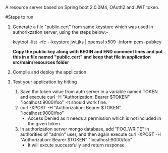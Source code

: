 A resource server based on Spring boot 2.0.0M4, OAuth2 and JWT token.

#Steps to run
1. Generate a file "public.cert" from same keystore which was used in authorixzation server, using the steps below:-
	
	keytool -list -rfc --keystore jwt.jks | openssl x509 -inform pem -pubkey
	
	**Copy the public key along with BEGIN and END comment lines and put this in a file named "public.cert" and keep that file in application src/main/resources folder** 
	
2. Compile and deploy the application

3. Test your application by hitting 
	
	1. Save the token value from auth server in a variable named TOKEN and execute
		curl -H "Authorization: Bearer $TOKEN" "localhost:9000/foo"
		-It should work fine.
	2. curl -XPOST -H "Authorization: Bearer $TOKEN" "localhost:9000/foo"
		- Access Denied as it needs a permission which is not included in the given token
	3. In authorization server mongo database, add "FOO_WRITE" in authorities of "admin" user, and then again execute
		curl -XPOST -H "Authorization: Bearer $TOKEN" "localhost:9000/foo"
		- It will excute successfully and return response
